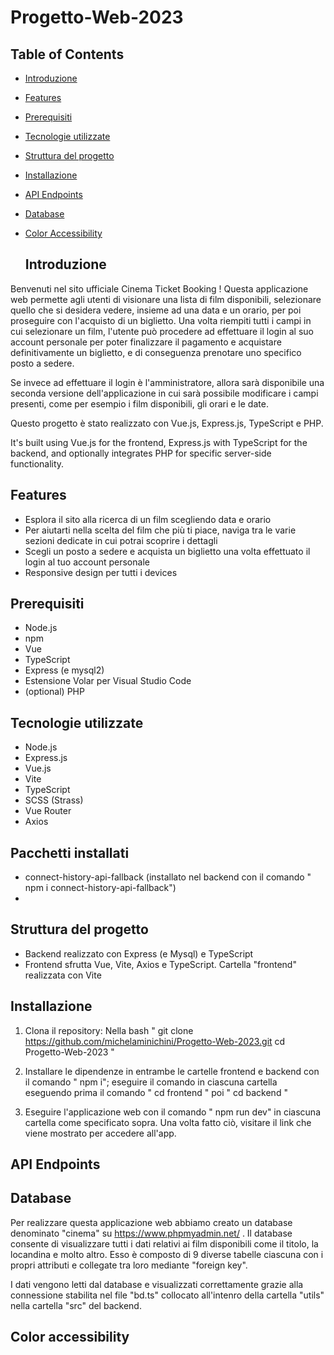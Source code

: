 # Progetto-Web-2023

## Table of Contents

- [Introduzione](#introduzione)
- [Features](#features)
- [Prerequisiti](#prerequisiti)
- [Tecnologie utilizzate](#tecnologie-utilizzate)
- [Struttura del progetto](#struttura-del-progetto)
- [Installazione](#installazione)
- [API Endpoints](#api-endpoints)
- [Database](#database)
- [Color Accessibility](#color-accessibility)

  ## Introduzione

Benvenuti nel sito ufficiale Cinema Ticket Booking ! 
Questa applicazione web permette agli utenti di visionare una lista di film disponibili, selezionare quello che si desidera vedere, insieme ad una data e un orario, per poi proseguire con l'acquisto di un biglietto.
Una volta riempiti tutti i campi in cui selezionare un film, l'utente può procedere ad effettuare il login al suo account personale per poter 
finalizzare il pagamento e acquistare definitivamente un biglietto, e di conseguenza prenotare uno specifico posto a sedere.

Se invece ad effettuare il login è l'amministratore, allora sarà disponibile una seconda versione dell'applicazione in cui sarà possibile
modificare i campi presenti, come per esempio i film disponibili, gli orari e le date.

Questo progetto è stato realizzato con Vue.js, Express.js, TypeScript e PHP.

It's built using Vue.js for the frontend, Express.js with TypeScript for the backend, and optionally integrates PHP for specific server-side functionality.

## Features

- Esplora il sito alla ricerca di un film scegliendo data e orario
- Per aiutarti nella scelta del film che più ti piace, naviga tra le varie sezioni dedicate in cui potrai scoprire i dettagli
- Scegli un posto a sedere e acquista un biglietto una volta effettuato il login al tuo account personale
- Responsive design per tutti i devices

## Prerequisiti

- Node.js
- npm
- Vue
- TypeScript
- Express (e mysql2)
- Estensione Volar per Visual Studio Code
- (optional) PHP

## Tecnologie utilizzate

- Node.js
- Express.js
- Vue.js
- Vite
- TypeScript
- SCSS (Strass)
- Vue Router
- Axios

## Pacchetti installati

- connect-history-api-fallback (installato nel backend con il comando " npm i connect-history-api-fallback")
- 

## Struttura del progetto

- Backend realizzato con Express (e Mysql) e TypeScript
- Frontend sfrutta Vue, Vite, Axios e TypeScript. Cartella "frontend" realizzata con Vite

## Installazione

1) Clona il repository: 
Nella bash
   " git clone https://github.com/michelaminichini/Progetto-Web-2023.git
   cd Progetto-Web-2023 "

2) Installare le dipendenze in entrambe le cartelle frontend e backend con il comando " npm i"; eseguire il comando in ciascuna cartella eseguendo prima il comando " cd frontend " poi " cd backend "

3) Eseguire l'applicazione web con il comando " npm run dev" in ciascuna cartella come specificato sopra. Una volta fatto ciò, visitare il link che viene mostrato per accedere all'app.

## API Endpoints

## Database

Per realizzare questa applicazione web abbiamo creato un database denominato "cinema" su https://www.phpmyadmin.net/ .
Il database consente di visualizzare tutti i dati relativi ai film disponibili come il titolo, la locandina e molto altro.
Esso è composto di 9 diverse tabelle ciascuna con i propri attributi e collegate tra loro mediante "foreign key".

I dati vengono letti dal database e visualizzati correttamente grazie alla connessione stabilita nel file "bd.ts" collocato all'intenro della cartella "utils" nella cartella "src" del backend.

## Color accessibility

